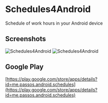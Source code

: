 # Schedules4Android
Schedule of work hours in your Android device

## Screenshots
![Schedules4Android](https://lh3.ggpht.com/VVitp09_llcoO0FcxkmRtBiZ5z1vLj1fZ5BcwnKtps3ki6Z3M3fygHLvlli9xKeakhg=h230)
![Schedules4Android](https://lh3.ggpht.com/NIpNlKTXqkjEkthlEKzYeRFm7hq1sOMVMj1sGd8qCTIrbZs4cx_knKpr9Mz2r8nIjMs=h230)

## Google Play
[https://play.google.com/store/apps/details?id=me.passos.android.schedules](https://play.google.com/store/apps/details?id=me.passos.android.schedules)